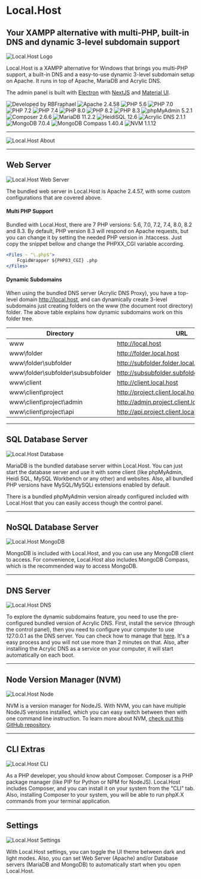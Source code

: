 # Local.Host
## Your XAMPP alternative with multi-PHP, built-in DNS and dynamic 3-level subdomain support

![Local.Host Logo](./modules/src/src/assets/logo.png)

Local.Host is a XAMPP alternative for Windows that brings you multi-PHP support, a built-in DNS and a easy-to-use dynamic 3-level subdomain setup on Apache. It runs in top of Apache, MariaDB and Acrylic DNS.

The admin panel is built with [Electron](https://www.electronjs.org/) with [NextJS](https://nextjs.org/) and [Material UI](https://mui.com/).

![Developed by RBFraphael](https://badgen.net/badge/developed%20by/rbfraphael/191)
![Apache 2.4.58](https://badgen.net/badge/apache/2.4.58/orange)
![PHP 5.6](https://badgen.net/badge/php/5.6/blue)
![PHP 7.0](https://badgen.net/badge/php/7.0/blue)
![PHP 7.2](https://badgen.net/badge/php/7.2/blue)
![PHP 7.4](https://badgen.net/badge/php/7.4/blue)
![PHP 8.0](https://badgen.net/badge/php/8.0/blue)
![PHP 8.2](https://badgen.net/badge/php/8.2/blue)
![PHP 8.3](https://badgen.net/badge/php/8.3/blue)
![phpMyAdmin 5.2.1](https://badgen.net/badge/phpmyadmin/5.2.1/orange)
![Composer 2.6.6](https://badgen.net/badge/composer/2.6.6/blue)
![MariaDB 11.2.2](https://badgen.net/badge/mariadb/11.2.2/a50)
![HeidiSQL 12.6](https://badgen.net/badge/heidisql/12.6/orange)
![Acrylic DNS 2.1.1](https://badgen.net/badge/acrylic%20dns/2.1.1/gray)
![MongoDB 7.0.4](https://badgen.net/badge/mongodb/7.0.4/green)
![MongoDB Compass 1.40.4](https://badgen.net/badge/mongodb%20compass/1.40.4/green)
![NVM 1.1.12](https://badgen.net/badge/nvm/1.1.12/gray)

* * *

![Local.Host About](./screenshots/about.png)

* * *

## Web Server

![Local.Host Web Server](./screenshots/webserver.png)

The bundled web server in Local.Host is Apache 2.4.57, with some custom configurations that are covered above.

#### Multi PHP Support

Bundled with Local.Host, there are 7 PHP versions: 5.6, 7.0, 7.2, 7.4, 8.0, 8.2 and 8.3. By default, PHP version 8.3 will respond on Apache requests, but you can change it by setting the needed PHP version in .htaccess. Just copy the snippet bellow and change the PHPXX\_CGI variable according.

```apache
<Files ~ "\.php$">
    FcgidWrapper ${PHP83_CGI} .php
</Files>
```

#### Dynamic Subdomains

When using the bundled DNS server (Acrylic DNS Proxy), you have a top-level domain http://local.host, and can dynamically create 3-level subdomains just creating folders on the www (the document root directory) folder. The above table explains how dynamic subdomains work on this folder tree.

|Directory|URL|
|----|----|
|www|http://local.host|
|www\\folder|http://folder.local.host|
|www\\folder\\subfolder|http://subfolder.folder.local.host|
|www\\folder\\subfolder\\subsubfolder|http://subsubfolder.subfolder.folder.local.host|
|www\\client|http://client.local.host|
|www\\client\\project|http://project.client.local.host|
|www\\client\\project\\admin|http://admin.project.client.local.host|
|www\\client\\project\\api|http://api.project.client.local.host|

* * *

## SQL Database Server

![Local.Host Database](./screenshots/database.png)

MariaDB is the bundled database server within Local.Host. You can just start the database server and use it with some client (like phpMyAdmin, Heidi SQL, MySQL Workbench or any other) and websites. Also, all bundled PHP versions have MySQL/MySQLi extensions enabled by default. 

There is a bundled phpMyAdmin version already configured included with Local.Host that you can easily access though the control panel.

* * *

## NoSQL Database Server

![Local.Host MongoDB](./screenshots/mongodb.png)

MongoDB is included with Local.Host, and you can use any MongoDB client to access. For convenience, Local.Host also includes MongoDB Compass, which is the recommended way to access MongoDB.

* * *

## DNS Server

![Local.Host DNS](./screenshots/dns.png)

To explore the dynamic subdomains feature, you need to use the pre-configured bundled version of Acrylic DNS. First, install the service (through the control panel), then you need to configure your computer to use 127.0.0.1 as the DNS server. You can check how to manage that [here](https://www.windowscentral.com/how-change-your-pcs-dns-settings-windows-10). It's a easy process and you will not use more than 2 minutes on that. Also, after installing the Acrylic DNS as a service on your computer, it will start automatically on each boot.

* * *

## Node Version Manager (NVM)

![Local.Host Node](./screenshots/node.png)

NVM is a version manager for NodeJS. With NVM, you can have multiple NodeJS versions installed, which you can easy switch between then with one command line instruction. To learn more about NVM, [check out this GitHub repository](https://github.com/coreybutler/nvm-windows).

* * *

## CLI Extras

![Local.Host CLI](./screenshots/cli.png)

As a PHP developer, you should know about Composer. Composer is a PHP package manager (like PIP for Python or NPM for NodeJS). Local.Host includes Composer, and you can install it on your system from the "CLI" tab. Also, installing Composer to your system, you will be able to run phpX.X commands from your terminal application.

* * *

## Settings

![Local.Host Settings](./screenshots/settings.png)

With Local.Host settings, you can toggle the UI theme between dark and light modes. Also, you can set Web Server (Apache) and/or Database servers (MariaDB and MongoDB) to automatically start when you open Local.Host.